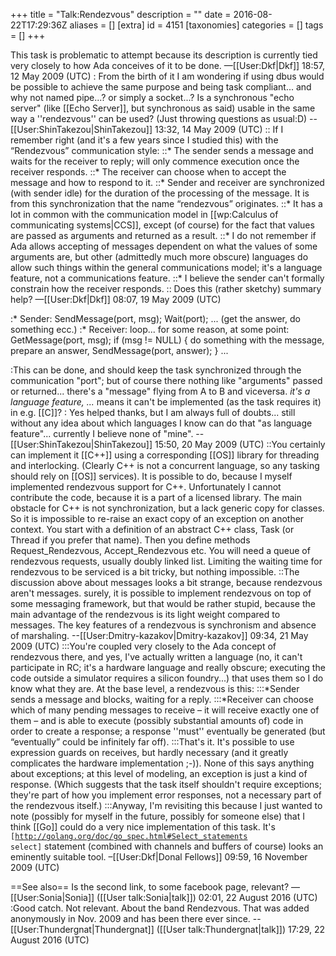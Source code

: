 +++
title = "Talk:Rendezvous"
description = ""
date = 2016-08-22T17:29:36Z
aliases = []
[extra]
id = 4151
[taxonomies]
categories = []
tags = []
+++

This task is problematic to attempt because its description is currently tied very closely to how Ada conceives of it to be done. —[[User:Dkf|Dkf]] 18:57, 12 May 2009 (UTC)
: From the birth of it I am wondering if using dbus would be possible to achieve the same purpose and being task compliant... and why not named pipe...? or simply a socket...? Is a synchronous "echo server" (like [[Echo Server]], but synchronous as said) usable in the same way a ''rendezvous'' can be used? (Just throwing questions as usual:D) --[[User:ShinTakezou|ShinTakezou]] 13:32, 14 May 2009 (UTC)
:: If I remember right (and it's a few years since I studied this) with the “Rendezvous” communication style:
::* The sender sends a message and waits for the receiver to reply; will only commence execution once the receiver responds.
::* The receiver can choose when to accept the message and how to respond to it.
::* Sender and receiver are synchronized (with sender idle) for the duration of the processing of the message. It is from this synchronization that the name “rendezvous” originates.
::* It has a lot in common with the communication model in [[wp:Calculus of communicating systems|CCS]], except (of course) for the fact that values are passed as arguments and returned as a result.
::* I do not remember if Ada allows accepting of messages dependent on what the values of some arguments are, but other (admittedly much more obscure) languages do allow such things within the general communications model; it's a language feature, not a communications feature.
::* I believe the sender can't formally constrain how the receiver responds.
:: Does this (rather sketchy) summary help? —[[User:Dkf|Dkf]] 08:07, 19 May 2009 (UTC)

:* Sender: SendMessage(port, msg); Wait(port); ... (get the answer, do something ecc.)
:* Receiver: loop... for some reason, at some point: GetMessage(port, msg); if (msg != NULL) { do something with the message, prepare an answer, SendMessage(port, answer); } ...

:This can be done, and should keep the task synchronized through the communication "port"; but of course there nothing like "arguments" passed or returned... there's a "message" flying from A to B and viceversa. <cite>it's a language feature, ...</cite> means it can't be implemented (as the task requires it) in e.g. [[C]]?
: Yes helped thanks, but I am always full of doubts... still without any idea about which languages I know can do that "as language feature"... currently I believe none of "mine". --[[User:ShinTakezou|ShinTakezou]] 15:50, 20 May 2009 (UTC)
::You certainly can implement it [[C++]] using a corresponding [[OS]] library for threading and interlocking. (Clearly C++ is not a concurrent language, so any tasking should rely on [[OS]] services). It is possible to do, because I myself implemented rendezvous support for C++. Unfortunately I cannot contribute the code, because it is a part of a licensed library. The main obstacle for C++ is not synchronization, but a lack generic copy for classes. So it is impossible to re-raise an exact copy of an exception on another context. You start with a definition of an abstract C++ class, Task (or Thread if you prefer that name). Then you define methods Request_Rendezvous, Accept_Rendezvous etc. You will need a queue of rendezvous requests, usually doubly linked list. Limiting the waiting time for rendezvous to be serviced is a bit tricky, but nothing impossible.
::The discussion above about messages looks a bit strange, because rendezvous aren't messages. surely, it is possible to implement rendezvous on top of some messaging framework, but that would be rather stupid, because the main advantage of the rendezvous is its light weight compared to messages. The key features of a rendezvous is synchronism and absence of marshaling. --[[User:Dmitry-kazakov|Dmitry-kazakov]] 09:34, 21 May 2009 (UTC)
:::You're coupled very closely to the Ada concept of rendezvous there, and yes, I've actually written a language (no, it can't participate in RC; it's a hardware language and really obscure; executing the code outside a simulator requires a silicon foundry...) that uses them so I do know what they are. At the base level, a rendezvous is this:
:::*Sender sends a message and blocks, waiting for a reply.
:::*Receiver can choose which of many pending messages to receive – it will receive exactly one of them – and is able to execute (possibly substantial amounts of) code in order to create a response; a response ''must'' eventually be generated (but “eventually” could be infinitely far off).
:::That's it. It's possible to use expression guards on receives, but hardly necessary (and it greatly complicates the hardware implementation ;-)). None of this says anything about exceptions; at this level of modeling, an exception is just a kind of response. (Which suggests that the task itself shouldn't require exceptions; they're part of how you implement error responses, not a necessary part of the rendezvous itself.)
:::Anyway, I'm revisiting this because I just wanted to note (possibly for myself in the future, possibly for someone else) that I think [[Go]] could do a very nice implementation of this task. It's <code>[http://golang.org/doc/go_spec.html#Select_statements select]</code> statement (combined with channels and buffers of course) looks an eminently suitable tool. –[[User:Dkf|Donal Fellows]] 09:59, 16 November 2009 (UTC)

==See also==
Is the second link, to some facebook page, relevant?  &mdash;[[User:Sonia|Sonia]] ([[User talk:Sonia|talk]]) 02:01, 22 August 2016 (UTC)
:Good catch. Not relevant. About the band Rendezvous. That was added anonymously in Nov. 2009 and has been there ever since. --[[User:Thundergnat|Thundergnat]] ([[User talk:Thundergnat|talk]]) 17:29, 22 August 2016 (UTC)
